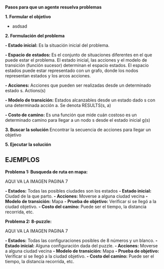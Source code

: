 
**Pasos para que un agente resuelva problemas**

**1. Formular el objetivo**

- asdsad

**2. Formulación del problema**

**- Estado inicial:** Es la situación inicial del problema.

**- Espacio de estados:** Es el conjunto de situaciones diferentes en el que puede estar el problema. El estado inicial, las acciones y el modelo de transición (función sucesor) determinan el espacio estados. El espacio estados puede estar representado con un grafo, donde los nodos representan estados y los arcos acciones.

**- Acciones:** Acciones que pueden ser realizadas desde un determinado estado s. Actions(s)

**- Modelo de transición:** Estados alcanzables desde un estado dado s con una determinada acción a. Se denota RESULTS(s, a)

**- Costo de camino:** Es una función que mide cuán costoso es un determinado camino para llegar a un nodo s desde el estado inicial g(s)

**3. Buscar la solución**
Encontrar la secuencia de acciones para llegar un objetivo

**5. Ejecutar la solución**

## EJEMPLOS

**Problema 1: Busqueda de ruta en mapa:**

AQUI VA LA IMAGEN PAGINA 7

**- Estados:** Todas las posibles ciudades son los estados
**- Estado inicial:** Ciudad de la que parto.
**- Acciones:** Moverse a  alguna ciudad vecina
**- Modelo de transición:** Mapa
**- Prueba de objetivo:** Verificar si se llegó a la ciudad objetivo.
**- Costo del camino:** Puede ser el tiempo, la distancia recorrida, etc.

**Problema 2: 8-puzzle:**

AQUI VA LA IMAGEN PAGINA 7

**- Estados:** Todas las configuraciones posibles de 8 números y un blanco.
**- Estado inicial:** Alguna configuración dada del puzzle. 
**- Acciones:** Moverse a  alguna ciudad vecina
**- Modelo de transición:** Mapa
**- Prueba de objetivo:** Verificar si se llegó a la ciudad objetivo.
**- Costo del camino:** Puede ser el tiempo, la distancia recorrida, etc.




<!--stackedit_data:
eyJoaXN0b3J5IjpbMTcwMzg5Mzc0MSwtMjA0MDg4NTkzNSw5MT
g3ODczNDAsLTIwNDM1NzgzNDYsMTIyNTk2ODQ5OCwtMTI3NDc3
ODUwOSw0OTc4MTg4MTBdfQ==
-->